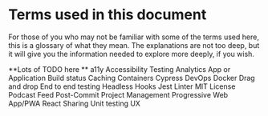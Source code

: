 # Terms used in this document #

For those of you who may not be familiar with some of the terms used here, this is a glossary of what they mean. The explanations are not too deep, but it will give you the information needed to explore more deeply, if you wish. 

**Lots of TODO here **
a11y
Accessibility Testing
Analytics
App or Application
Build status
Caching
Containers
Cypress
DevOps
Docker
Drag and drop
End to end testing
Headless
Hooks
Jest
Linter
MIT License
Podcast Feed
Post-Commit
Project Management
Progressive Web App/PWA
React
Sharing
Unit testing
UX

